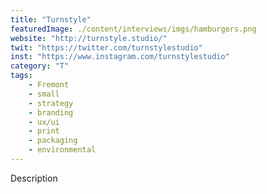 ```yaml
---
title: "Turnstyle"
featuredImage: ./content/interviews/imgs/hamburgers.png
website: "http://turnstyle.studio/"
twit: "https://twitter.com/turnstylestudio"
inst: "https://www.instagram.com/turnstylestudio"
category: "T"
tags:
    - Fremont
    - small
    - strategy
    - branding
    - ux/ui
    - print
    - packaging
    - environmental
---
```


Description
